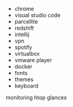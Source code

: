 
- chrome
- visual studio code
- parcellite
- redshift
- intellij
- vpn
- spotify
- virtualbox
- vmware player
- docker
- fonts
- themes
- keyboard

monitoring
htop
glances